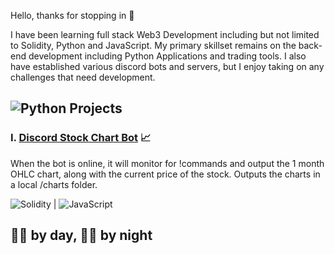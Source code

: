 Hello, thanks for stopping in 👋

I have been learning full stack Web3 Development including but not limited to Solidity, Python and JavaScript. My primary skillset remains on the back-end development including Python Applications and trading tools. I also have established various discord bots and servers, but I enjoy taking on any challenges that need development. 

## ![Python](https://img.shields.io/badge/Python-3776AB?style=for-the-badge&logo=Python&logoColor=black) Projects
### I. [Discord Stock Chart Bot](W3bzee/stockPlotDiscordBot) 	:chart_with_upwards_trend:
When the bot is online, it will monitor for !commands and output the 1 month OHLC chart, along with the current price of the stock. Outputs the charts in a local /charts folder.

![Solidity](https://img.shields.io/badge/Solidity-363636?style=for-the-badge&logo=Solidity&logoColor=black) | ![JavaScript](https://img.shields.io/badge/JavaScript-F7DF1E?style=for-the-badge&logo=JavaScript&logoColor=black)


## :man_scientist: by day, :technologist: by night 





  
<!--
**W3bzee/W3bzee** is a ✨ _special_ ✨ repository because its `README.md` (this file) appears on your GitHub profile.

#3776AB

Here are some ideas to get you started:

- 🔭 I’m currently working on ...
- 🌱 I’m currently learning ...
- 👯 I’m looking to collaborate on ...
- 🤔 I’m looking for help with ...
- 💬 Ask me about ...
- 📫 How to reach me: ...
- 😄 Pronouns: ...
- ⚡ Fun fact: ...
-->
